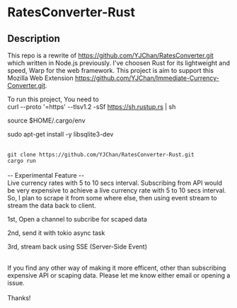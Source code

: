 # RatesConverter-Rust

## Description
This repo is a rewrite of https://github.com/YJChan/RatesConverter.git which written in Node.js previously.
I've choosen Rust for its lightweight and speed, Warp for the web framework. 
This project is aim to support this Mozilla Web Extension https://github.com/YJChan/Immediate-Currency-Converter.git.

To run this project,
You need to <br>
curl --proto '=https' --tlsv1.2 -sSf https://sh.rustup.rs | sh

source $HOME/.cargo/env

sudo apt-get install -y libsqlite3-dev

<br>
<code>git clone https://github.com/YJChan/RatesConverter-Rust.git</code>
<br>
<code>cargo run</code>
<br>
<br>
-- Experimental Feature --
<br>
Live currency rates with 5 to 10 secs interval. Subscribing from API would be very expensive to achieve a live currency rate with 5 to 10 secs interval. So, I plan to scrape it from some where else, then using event stream to stream the data back to client.

1st, Open a channel to subcribe for scaped data

2nd, send it with tokio async task

3rd, stream back using SSE (Server-Side Event)

<br>
If you find any other way of making it more efficent, other than subscribing expensive API or scaping data. Please let me know either email or opening a issue.
<br>
<br>
Thanks!
